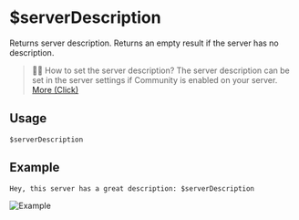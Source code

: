 # $serverDescription
Returns server description. Returns an empty result if the server has no description.
> 🧙‍♂️ How to set the server description? The server description can be set in the server settings if Community is enabled on your server. [More (Click)](https://support.discord.com/hc/en-us/articles/360047132851-Enabling-Your-Community-Server)

## Usage
```
$serverDescription
```

## Example
```
Hey, this server has a great description: $serverDescription
```
![Example](https://user-images.githubusercontent.com/70456337/189480730-f72d6770-2e45-4f01-b73c-cec642ccf51f.png)
